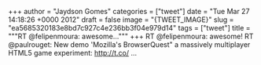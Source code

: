 
+++
author = "Jaydson Gomes"
categories = ["tweet"]
date = "Tue Mar 27 14:18:26 +0000 2012"
draft = false
image = "{TWEET_IMAGE}"
slug = "ea5685320183e8bd7c927c4e236bb3f04e979d14"
tags = ["tweet"]
title = """RT @felipenmoura: awesome..."""
+++
RT @felipenmoura: awesome! RT @paulrouget: New demo 'Mozilla's BrowserQuest" a massively multiplayer HTML5 game experiment: http://t.co/ ...
